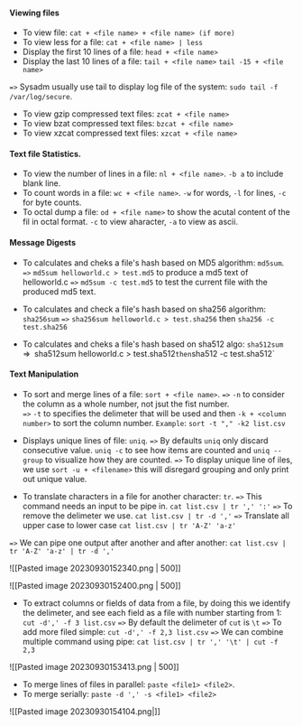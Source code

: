 #### Viewing files
+ To view file: `cat + <file name> + <file name> (if more)`
+ To view less for a file: `cat + <file name> | less`
+ Display the first 10 lines of a file: `head + <file name>`
+ Display the last 10 lines of a file: `tail + <file name>` `tail -15 + <file name>`

`=>` Sysadm usually use tail to display log file of the system: `sudo tail -f /var/log/secure`.

+ To view gzip compressed text files: `zcat + <file name>`
+ To view bzat compressed text files: `bzcat + <file name>`
+ To view xzcat compressed text files: `xzcat + <file name>`

#### Text file Statistics.
+ To view the number of lines in a file: `nl + <file name>`. `-b a` to include blank line.
+ To count words in a file: `wc + <file name>`. `-w` for words, `-l` for lines, `-c` for byte counts.
+ To octal dump a file: `od + <file name>` to show the acutal content of the fil in octal format. `-c` to view aharacter, `-a` to view as ascii.

#### Message Digests
+ To calculates and cheks a file's hash based on MD5 algorithm: `md5sum`.
`=>` `md5sum helloworld.c > test.md5` to produce a md5 text of helloworld.c
`=>` `md5sum -c test.md5` to test the current file with the produced md5 text.

+ To calculates and check a file's hash based on sha256 algorithm: `sha256sum`
`=>` `sha256sum helloworld.c > test.sha256` then `sha256 -c test.sha256`

+ To calculates and cheks a file's hash based on sha512 algo: `sha512sum
`=>` `sha512sum helloworld.c > test.sha512` then `sha512 -c test.sha512`

#### Text Manipulation
+ To sort and merge lines of a file: `sort + <file name>`. 
`=>` `-n` to consider the column as a whole number, not jsut the fist number.  
`=>` `-t` to specifies the delimeter that will be used and then `-k + <column number>` to sort the column number.
`Example`: `sort -t "," -k2 list.csv`

+ Displays unique lines of file: `uniq`.
`=>` By defaults `uniq` only discard consecutive value. `uniq -c` to see how items are counted and `uniq --group` to visualize how they are counted.
`=>` To display unique line of iles, we use `sort -u + <filename>` this will disregard grouping and only print out unique value.

+ To translate characters in a file for another character: `tr`.
`=>` This command needs an input to be pipe in. `cat list.csv | tr ',' ':'`
`=>` To remove the delimeter we use. `cat list.csv | tr -d ','`
`=>` Translate all upper case to lower case `cat list.csv | tr 'A-Z' 'a-z'`

`=>` We can pipe one output after another and after another: `cat list.csv | tr 'A-Z' 'a-z' | tr -d ','`

![[Pasted image 20230930152340.png | 500]]

![[Pasted image 20230930152400.png | 500]]

+ To extract columns or fields of data from a file, by doing this we identify the delimeter, and see each field as a file with number starting from 1: `cut -d',' -f 3 list.csv` 
`=>` By default the delimeter of `cut` is `\t`
`=>` To add more filed simple: `cut -d',' -f 2,3 list.csv`
`=>` We can combine multiple command using pipe: `cat list.csv | tr ',' '\t' | cut -f 2,3`

![[Pasted image 20230930153413.png | 500]]

+ To merge lines of files in parallel: `paste <file1> <file2>`.
+ To merge serially: `paste -d ',' -s <file1> <file2>`

![[Pasted image 20230930154104.png|]]

